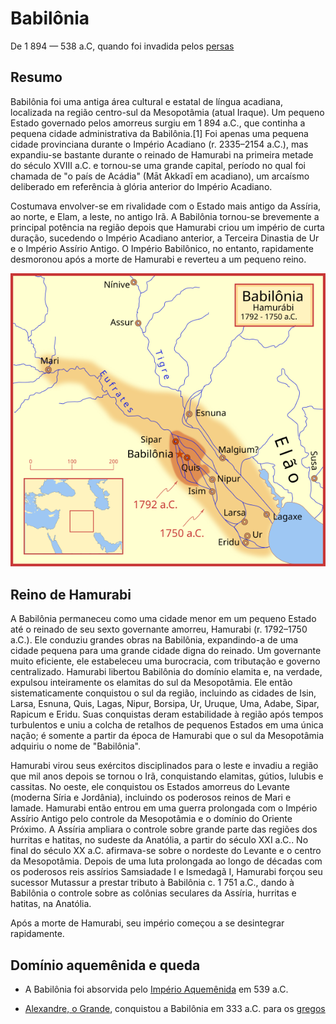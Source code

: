 # Babilônia

De 1 894 — 538 a.C, quando foi invadida pelos [persas](persia)

## Resumo

Babilônia foi uma antiga área cultural e estatal de língua acadiana, localizada na região centro-sul da Mesopotâmia (atual Iraque). Um pequeno Estado governado pelos amorreus surgiu em 1 894 a.C., que continha a pequena cidade administrativa da Babilônia.[1] Foi apenas uma pequena cidade provinciana durante o Império Acadiano (r. 2335–2154 a.C.), mas expandiu-se bastante durante o reinado de Hamurabi na primeira metade do século XVIII a.C. e tornou-se uma grande capital, período no qual foi chamada de "o país de Acádia" (Māt Akkadī em acadiano), um arcaísmo deliberado em referência à glória anterior do Império Acadiano.

Costumava envolver-se em rivalidade com o Estado mais antigo da Assíria, ao norte, e Elam, a leste, no antigo Irã. A Babilônia tornou-se brevemente a principal potência na região depois que Hamurabi criou um império de curta duração, sucedendo o Império Acadiano anterior, a Terceira Dinastia de Ur e o Império Assírio Antigo. O Império Babilônico, no entanto, rapidamente desmoronou após a morte de Hamurabi e reverteu a um pequeno reino.

![mapa](images/babiloniamapa.png)

## Reino de Hamurabi

A Babilônia permaneceu como uma cidade menor em um pequeno Estado até o reinado de seu sexto governante amorreu, Hamurabi (r. 1792–1750 a.C.). Ele conduziu grandes obras na Babilônia, expandindo-a de uma cidade pequena para uma grande cidade digna do reinado. Um governante muito eficiente, ele estabeleceu uma burocracia, com tributação e governo centralizado. Hamurabi libertou Babilônia do domínio elamita e, na verdade, expulsou inteiramente os elamitas do sul da Mesopotâmia. Ele então sistematicamente conquistou o sul da região, incluindo as cidades de Isin, Larsa, Esnuna, Quis, Lagas, Nipur, Borsipa, Ur, Uruque, Uma, Adabe, Sipar, Rapicum e Eridu. Suas conquistas deram estabilidade à região após tempos turbulentos e uniu a colcha de retalhos de pequenos Estados em uma única nação; é somente a partir da época de Hamurabi que o sul da Mesopotâmia adquiriu o nome de "Babilônia".

Hamurabi virou seus exércitos disciplinados para o leste e invadiu a região que mil anos depois se tornou o Irã, conquistando elamitas, gútios, lulubis e cassitas. No oeste, ele conquistou os Estados amorreus do Levante (moderna Síria e Jordânia), incluindo os poderosos reinos de Mari e Iamade. Hamurabi então entrou em uma guerra prolongada com o Império Assírio Antigo pelo controle da Mesopotâmia e o domínio do Oriente Próximo. A Assíria ampliara o controle sobre grande parte das regiões dos hurritas e hatitas, no sudeste da Anatólia, a partir do século XXI a.C.. No final do século XX a.C. afirmava-se sobre o nordeste do Levante e o centro da Mesopotâmia. Depois de uma luta prolongada ao longo de décadas com os poderosos reis assírios Samsiadade I e Ismedagã I, Hamurabi forçou seu sucessor Mutassur a prestar tributo à Babilônia c. 1 751 a.C., dando à Babilônia o controle sobre as colônias seculares da Assíria, hurritas e hatitas, na Anatólia.

 Após a morte de Hamurabi, seu império começou a se desintegrar rapidamente.

## Domínio aquemênida e queda

- A Babilônia foi absorvida pelo [Império Aquemênida](persia) em 539 a.C.

- [Alexandre, o Grande](alexandre_o_grande), conquistou a Babilônia em 333 a.C. para os [gregos](grecia)
